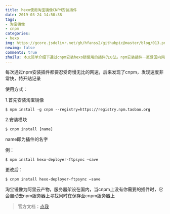 ```yaml
---
title: hexo使用淘宝镜像CNPM安装插件
date: 2019-03-24 14:50:38
tags: 
- 淘宝镜像
- cnpm
categories: 
- hexo
img: https://gcore.jsdelivr.net/gh/hfanss2/githubpic@master/blog/013.png
newimg: false
comments: true
zhailu: 本文简单介绍下通过cnpm安装hexo锁使用的插件的方法。npm安装插件一直受国内网速的限制很慢，使用cnpm后速度提升很快
---
```


每次通过npm安装插件都要忍受奇慢无比的网速，后来发现了cnpm，发现速度非常快，特开贴记录

使用方式：

1.首先安装淘宝镜像

```
$ npm install -g cnpm --registry=https://registry.npm.taobao.org
```

2.安装模块

```
$ cnpm install [name]
```

name即为插件的名字

例：

```
$ npm install hexo-deployer-ftpsync –save
```

更改后：

```
$ cnpm install hexo-deployer-ftpsync –save
```

淘宝镜像为阿里云产物，服务器架设在国内，当cnpm上没有你需要的插件时，它会自动去npm服务器上寻找同时在保存至cnpm服务器上

> 官方文档：[点我](https://npm.taobao.org/)

